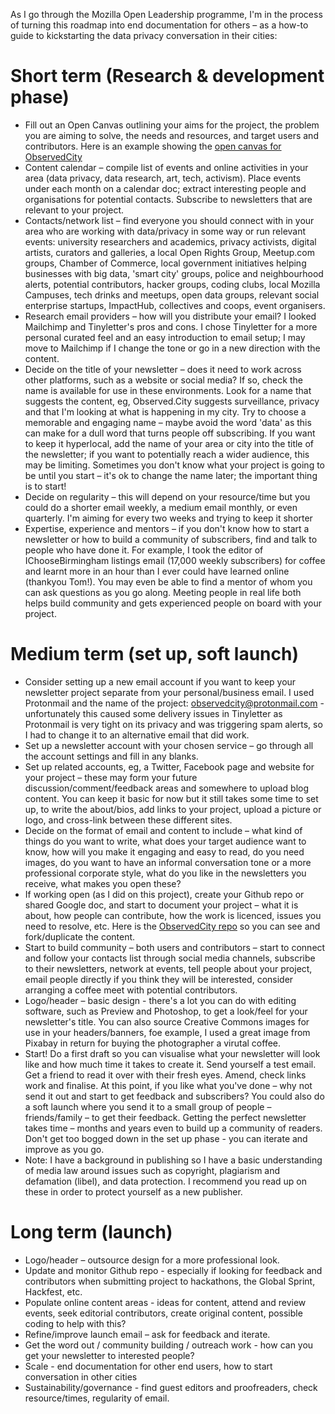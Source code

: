 
As I go through the Mozilla Open Leadership programme, I'm in the process of turning this roadmap into end documentation for others – as a how-to guide to kickstarting the data privacy conversation in their cities:

# Short term (Research & development phase)
* Fill out an Open Canvas outlining your aims for the project, the problem you are aiming to solve, the needs and resources, and target users and contributors. Here is an example showing the [open canvas for ObservedCity](https://github.com/fionacu/ObservedCity/blob/master/MOLP-open-canvas.pdf)
* Content calendar – compile list of events and online activities in your area (data privacy, data research, art, tech, activism). Place events under each month on a calendar doc; extract interesting people and organisations for potential contacts. Subscribe to newsletters that are relevant to your project.
* Contacts/network list – find everyone you should connect with in your area who are working with data/privacy in some way or run relevant events: university researchers and academics, privacy activists, digital artists, curators and galleries, a local Open Rights Group, Meetup.com groups, Chamber of Commerce, local government initiatives helping businesses with big data, 'smart city' groups, police and neighbourhood alerts, potential contributors, hacker groups, coding clubs, local Mozilla Campuses, tech drinks and meetups, open data groups, relevant social enterprise startups, ImpactHub, collectives and coops, event organisers. 
* Research email providers – how will you distribute your email? I looked Mailchimp and Tinyletter's pros and cons. I chose Tinyletter for a more personal curated feel and an easy introduction to email setup; I may move to Mailchimp if I change the tone or go in a new direction with the content.
* Decide on the title of your newsletter – does it need to work across other platforms, such as a website or social media? If so, check the name is available for use in these environments. Look for a name that suggests the content, eg, Observed.City suggests surveillance, privacy and that I'm looking at what is happening in my city. Try to choose a memorable and engaging name – maybe avoid the word 'data' as this can make for a dull word that turns people off subscribing. If you want to keep it hyperlocal, add the name of your area or city into the title of the newsletter; if you want to potentially reach a wider audience, this may be limiting. Sometimes you don't know what your project is going to be until you start – it's ok to change the name later; the important thing is to start!
* Decide on regularity – this will depend on your resource/time but you could do a shorter email weekly, a medium email monthly, or even quarterly. I'm aiming for every two weeks and trying to keep it shorter
* Expertise, experience and mentors – if you don't know how to start a newsletter or how to build a community of subscribers, find and talk to people who have done it. For example, I took the editor of IChooseBirmingham listings email (17,000 weekly subscribers) for coffee and learnt more in an hour than I ever could have learned online (thankyou Tom!). You may even be able to find a mentor of whom you can ask questions as you go along. Meeting people in real life both helps build community and gets experienced people on board with your project. 

# Medium term (set up, soft launch)
* Consider setting up a new email account if you want to keep your newsletter project separate from your personal/business email. I used Protonmail and the name of the project: observedcity@protonmail.com - unfortunately this caused some delivery issues in Tinyletter as Protonmail is very tight on its privacy and was triggering spam alerts, so I had to change it to an alternative email that did work.
* Set up a newsletter account with your chosen service – go through all the account settings and fill in any blanks.   
* Set up related accounts, eg, a Twitter, Facebook page and website for your project – these may form your future discussion/comment/feedback areas and somewhere to upload blog content. You can keep it basic for now but it still takes some time to set up, to write the about/bios, add links to your project, upload a picture or logo, and cross-link between these different sites. 
* Decide on the format of email and content to include – what kind of things do you want to write, what does your target audience want to know, how will you make it engaging and easy to read, do you need images, do you want to have an informal conversation tone or a more professional corporate style, what do you like in the newsletters you receive, what makes you open these?  
* If working open (as I did on this project), create your Github repo or shared Google doc, and start to document your project – what it is about, how people can contribute, how the work is licenced, issues you need to resolve, etc. Here is the [ObservedCity repo](https://github.com/fionacu/ObservedCity) so you can see and fork/duplicate the content.
* Start to build community – both users and contributors – start to connect and follow your contacts list through social media channels, subscribe to their newsletters, network at events, tell people about your project, email people directly if you think they will be interested, consider arranging a coffee meet with potential contributors.
* Logo/header – basic design - there's a lot you can do with editing software, such as Preview and Photoshop, to get a look/feel for your newsletter's title. You can also source Creative Commons images for use in your headers/banners, foe example, I used a great image from Pixabay in return for buying the photographer a virutal coffee.
* Start! Do a first draft so you can visualise what your newsletter will look like and how much time it takes to create it. Send yourself a test email. Get a friend to read it over with their fresh eyes. Amend, check links work and finalise. At this point, if you like what you've done – why not send it out and start to get feedback and subscribers? You could also do a soft launch where you send it to a small group of people – friends/family – to get their feedback. Getting the perfect newsletter takes time – months and years even to build up a community of readers. Don't get too bogged down in the set up phase - you can iterate and improve as you go.
* Note: I have a background in publishing so I have a basic understanding of media law around issues such as copyright, plagiarism and defamation (libel), and data protection. I recommend you read up on these in order to protect yourself as a new publisher. 

# Long term (launch)
* Logo/header – outsource design for a more professional look. 
* Update and monitor Github repo - especially if looking for feedback and contributors when submitting project to hackathons, the Global Sprint, Hackfest, etc.
* Populate online content areas - ideas for content, attend and review events, seek editorial contributors, create original content, possible coding to help with this?
* Refine/improve launch email – ask for feedback and iterate.
* Get the word out / community building / outreach work - how can you get your newsletter to interested people?
* Scale - end documentation for other end users, how to start conversation in other cities
* Sustainability/governance - find guest editors and proofreaders, check resource/times, regularity of email.
